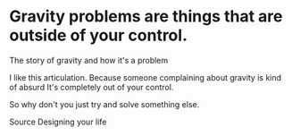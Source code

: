 # Gravity problems are things that are outside of your control. 

The story of gravity and how it's a problem 

I like this articulation.
Because someone complaining about gravity
is kind of absurd
It's completely out of your control.

So why don't you just try and solve something else.

Source
Designing your life